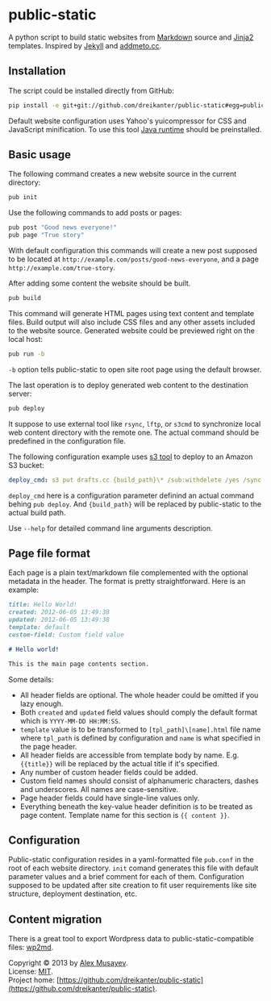 # public-static

A python script to build static websites from [Markdown](http://daringfireball.net/projects/markdown) source and [Jinja2](http://jinja.pocoo.org) templates. Inspired by [Jekyll](http://jekyllrb.com) and [addmeto.cc](https://github.com/bobuk/addmeto.cc).

## Installation

The script could be installed directly from GitHub:

```bash
pip install -e git+git://github.com/dreikanter/public-static#egg=public-static
```

Default website configuration uses Yahoo's yuicompressor for CSS and JavaScript minification. To use this tool [Java runtime](http://www.java.com/en/download/index.jsp) should be preinstalled.

## Basic usage

The following command creates a new website source in the current directory:

```bash
pub init
```

Use the following commands to add posts or pages:

```bash
pub post "Good news everyone!"
pub page "True story"
```

With default configuration this commands will create a new post supposed to be located at `http://example.com/posts/good-news-everyone`, and a page `http://example.com/true-story`.

After adding some content the website should be built.

```bash
pub build
```

This command will generate HTML pages using text content and template files. Build output will also include CSS files and any other assets included to the website source. Generated website could be previewed right on the local host:

```bash
pub run -b
```

`-b` option tells public-static to open site root page using the default browser.

The last operation is to deploy generated web content to the destination server:

```bash
pub deploy
```

It suppose to use external tool like `rsync`, `lftp`, or `s3cmd` to synchronize local web content directory with the remote one. The actual command should be predefined in the configuration file.

The following configuration example uses [s3 tool](http://s3.codeplex.com) to deploy to an Amazon S3 bucket:

```yaml
deploy_cmd: s3 put drafts.cc {build_path}\* /sub:withdelete /yes /sync /acl:public-read /nogui
```

`deploy_cmd` here is a configuration parameter definind an actual command behing `pub deploy`. And `{build_path}` will be replaced by public-static to the actual build path.

Use `--help` for detailed command line arguments description.

## Page file format

Each page is a plain text/markdown file complemented with the  optional metadata in the header. The format is pretty straightforward. Here is an example:

```markdown
title: Hello World!
created: 2012-06-05 13:49:38
updated: 2012-06-05 13:49:38
template: default
custom-field: Custom field value

# Hello world!

This is the main page contents section.
```

Some details:

* All header fields are optional. The whole header could be omitted if you lazy enough.
* Both `created` and `updated` field values should comply the default format which is `YYYY-MM-DD HH:MM:SS`.
* `template` value is to be transformed to `[tpl_path]\[name].html` file name where `tpl_path` is defined by configuration and `name` is what specified in the page header.
* All header fields are accessible from template body by name. E.g. `{{title}}` will be replaced by the actual title if it's specified.
* Any number of custom header fields could be added.
* Custom field names should consist of alphanumeric characters, dashes and underscores. All names are case-sensitive.
* Page header fields could have single-line values only.
* Everything beneath the key-value header definition is to be treated as page content. Template name for this section is `{{ content }}`.

## Configuration

Public-static configuration resides in a yaml-formatted file `pub.conf` in the root of each website directory. `init` comand generates this file with default parameter values and a brief comment for each of them. Configuration supposed to be updated after site creation to fit user requirements like site structure, deployment destination, etc.

## Content migration

There is a great tool to export Wordpress data to public-static-compatible files: [wp2md](https://github.com/dreikanter/wp2md).

Copyright &copy; 2013 by [Alex Musayev](http://alex.musayev.com).  
License: [MIT](https://github.com/dreikanter/public-static/blob/master/LICENSE.md).  
Project home: [https://github.com/dreikanter/public-static](https://github.com/dreikanter/public-static).
